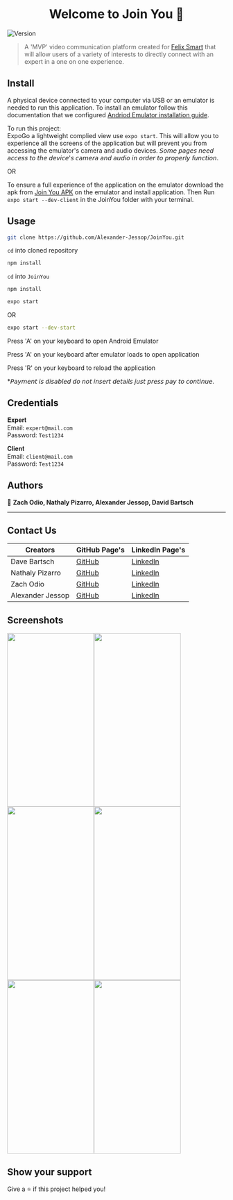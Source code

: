 <h1 align="center">Welcome to Join You 👋</h1>
<p>
  <img alt="Version" src="https://img.shields.io/badge/version-1.0.0-blue.svg?cacheSeconds=2592000" />
</p>

> A 'MVP' video communication platform created for [Felix Smart](https://www.felixsmart.com/) that will allow users of a variety of interests to directly connect with an expert in a one on one experience.   

## Install

A physical device connected to your computer via USB or an emulator is needed to run this application. 
To install an emulator follow this documentation that we configured [Andriod Emulator installation guide](https://docs.google.com/document/d/1ax_QZISI5WKFNMx5ajIG7K7FdY1mqsKN4Ert_dbC-AQ/edit?usp=sharing). 

To run this project:  
ExpoGo a lightweight complied view use `expo start`. 
This will allow you to experience all the screens of the application but will prevent you from accessing the emulator's camera and audio devices. 𝘚𝘰𝘮𝘦 𝘱𝘢𝘨𝘦𝘴 𝘯𝘦𝘦𝘥 𝘢𝘤𝘤𝘦𝘴𝘴 𝘵𝘰 𝘵𝘩𝘦 𝘥𝘦𝘷𝘪𝘤𝘦'𝘴 𝘤𝘢𝘮𝘦𝘳𝘢 𝘢𝘯𝘥 𝘢𝘶𝘥𝘪𝘰 𝘪𝘯 𝘰𝘳𝘥𝘦𝘳 𝘵𝘰 𝘱𝘳𝘰𝘱𝘦𝘳𝘭𝘺 𝘧𝘶𝘯𝘤𝘵𝘪𝘰𝘯.   
  
OR  
  
To ensure a full experience of the application on the emulator download the apk from 
[Join You APK](https://expo.dev/accounts/aj-eh/projects/JoinYou/builds/3cf42e11-df9c-40ca-bef4-c69142602e0d) 
on the emulator and install application.
Then Run `expo start --dev-client` in the JoinYou folder with your terminal. 


## Usage

```sh
git clone https://github.com/Alexander-Jessop/JoinYou.git
```
`cd` into cloned repository
```sh
npm install
```
`cd` into `JoinYou`
```sh
npm install
```
```sh
expo start
```
OR
```sh
expo start --dev-start
```
<p>Press 'A' on your keyboard to open Android Emulator</p>
<p>Press 'A' on your keyboard after emulator loads to open application</p>
<p>Press 'R' on your keyboard to reload the application</p>

*𝘗𝘢𝘺𝘮𝘦𝘯𝘵 𝘪𝘴 𝘥𝘪𝘴𝘢𝘣𝘭𝘦𝘥 𝘥𝘰 𝘯𝘰𝘵 𝘪𝘯𝘴𝘦𝘳𝘵 𝘥𝘦𝘵𝘢𝘪𝘭𝘴 𝘫𝘶𝘴𝘵 𝘱𝘳𝘦𝘴𝘴 𝘱𝘢𝘺 𝘵𝘰 𝘤𝘰𝘯𝘵𝘪𝘯𝘶𝘦. 

## Credentials
𝐄𝐱𝐩𝐞𝐫𝐭    
Email: `expert@mail.com`  
Password: `Test1234`  
  
𝐂𝐥𝐢𝐞𝐧𝐭    
Email: `client@mail.com`  
Password: `Test1234`

## Authors

👤 **Zach Odio, Nathaly Pizarro, Alexander Jessop, David Bartsch**
***
## Contact Us
| Creators  |    GitHub Page's                   | LinkedIn Page's                                         |
| --------- | ------------------------------ | ----------------------------------------------------- |
| Dave Bartsch |  [GitHub](https://github.com/DaveBartsch) | [LinkedIn](https://www.linkedin.com/in/david-bartschak-b008a3141/)|
| Nathaly Pizarro |  [GitHub](https://github.com/napizar8) | [LinkedIn](https://www.linkedin.com/in/nathalypizarro/)|                          
| Zach Odio |  [GitHub](https://github.com/Odio9) | [LinkedIn](https://www.linkedin.com/in/zach-odio-383a3616/) |
| Alexander Jessop |  [GitHub](https://github.com/Alexander-Jessop) | [LinkedIn](https://www.linkedin.com/in/alexander-jessop/) |

## Screenshots
<img src="https://i.imgur.com/2qUtxiP.png" width="200" height="400"/><img src="https://i.imgur.com/9tuUSfz.png" width="200" height="400"/>  
<img src="https://i.imgur.com/eULbXxv.png" width="200" height="400"/><img src="https://i.imgur.com/RllzOBb.png" width="200" height="400"/>  
<img src="https://i.imgur.com/BMiW36S.png" width="200" height="400"/><img src="https://i.imgur.com/57Bugwp.jpg" width="200" height="400"/>  

## Show your support

Give a ⭐️ if this project helped you!
